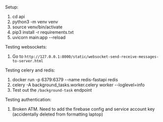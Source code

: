 Setup:
1. cd api
2. python3 -m venv venv
3. source venv/bin/activate
4. pip3 install -r requirements.txt
5. uvicorn main:app --reload

Testing websockets:
1. Go to `http://127.0.0.1:8000/static/websocket-send-receive-messages-to-server.html`

Testing celery and redis:
1. docker run -p 6379:6379 --name redis-fastapi redis
2. celery -A background_tasks.worker.celery worker --loglevel=info
3. Test out the `/background-task` endpoint

Testing authentication:
1. Broken ATM. Need to add the firebase config and service account key (accidentally deleted from formatting laptop)
